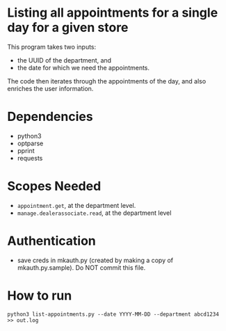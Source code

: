 # Listing all appointments for a single day for a given store
This program takes two inputs: 
- the UUID of the department, and 
- the date for which we need the appointments.

The code then iterates through the appointments of the day, and also enriches the user information.

# Dependencies
- python3
- optparse
- pprint
- requests

# Scopes Needed
- `appointment.get`, at the department level.
- `manage.dealerassociate.read`, at the department level

# Authentication
- save creds in mkauth.py (created by making a copy of mkauth.py.sample). Do NOT commit this file.

# How to run
```
python3 list-appointments.py --date YYYY-MM-DD --department abcd1234 >> out.log
```